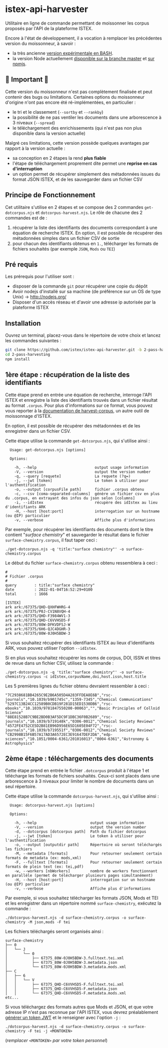 # istex-api-harvester

Utilitaire en ligne de commande permettant de moissonner les corpus proposés par l'API de la plateforme ISTEX. 

Encore à l'état de développement, il a vocation à remplacer les précédentes version du moissonneur, à savoir :

- la très ancienne [version expérimentale en BASH](https://github.com/istex/istex-api-harvester/tree/master/misc/bash).
- la version Node actuellement [disponible sur la branche master](https://github.com/istex/istex-api-harvester/tree/master) et [sur npmjs](https://www.npmjs.com/package/istex-api-harvester).

## 🚧 Important 🚧
Cette version du moissonneur n'est pas complètement finalisée et peut contenir des bugs ou limitations.
Certaines options du moissonneur d'origine n'ont pas encore été ré-implémentées, en particulier :

- le tri et le classement (`--sortby` et `--rankby`)
- la possibilité de ne pas ventiler les documents dans une arborescence à 3 niveaux (`--spread`)
- le téléchargement des enrichissements (qui n'est pas non plus disponible dans la version actuelle)

Malgré ces limitations, cette version possède quelques avantages par rapport à la version actuelle :

- sa conception en 2 étapes la rend **plus fiable**
- l'étape de téléchargement proprement dite permet une **reprise en cas d'interruption**
- un option permet de récupérer simplement des métadonnées issues du format JSON ISTEX, et de les sauvegarder dans un fichier CSV

## Principe de Fonctionnement 

Cet utilitaire s'utilise en 2 étapes et se compose des 2 commandes `get-dotcorpus.njs` et `dotcorpus-harvest.njs`.
Le rôle de chacune des 2 commandes est de :

1) récupérer la liste des identifiants des documents correspondant à une équation de recherche ISTEX. En option, il est possible de récupérer des métadonnées simples dans un fichier CSV de sortie
2) pour chacun des identifiants obtenus en `1.`, télécharger les formats de fichiers souhaités (par exemple `JSON`, `Mods` ou `TEI`)

## Pré requis

Les prérequis pour l'utiliser sont :
* disposer de la commande `git` pour récupérer une copie du dépôt
* Avoir nodejs d'installé sur sa machine (de préférence sur un OS de type Unix) -> http://nodejs.org/
* Disposer d'un accès réseau et d'avoir une adresse ip autorisée par la plateforme ISTEX

## Installation

Ouvrez un terminal, placez-vous dans le répertoire de votre choix et lancez les commandes suivantes :

```bash
git clone https://github.com/istex/istex-api-harvester.git -b 2-pass-harvesting
cd 2-pass-harvesting
npm install
```

## 1ère étape : récupération de la liste des identifiants

Cette étape prend en entrée une équation de recherche, interroge l'API ISTEX et enregistre la liste des identifiants trouvés dans un fichier résultat au format `.corpus`. Pour plus d'informations sur ce format, vous pouvez vous reporter à la [documentation de harvest-corpus](https://github.com/istex/harvest-corpus#1---fichier-corpus), un autre outil de moissonnage d'ISTEX.

En option, il est possible de récupérer des métadonnées et de les enregistrer dans un fichier CSV.

Cette étape utilise la commande `get-dotcorpus.njs`, qui s'utilise ainsi :

```
  Usage: get-dotcorpus.njs [options]

  Options:

    -h, --help                          output usage information
    -V, --version                       output the version number
    -q, --query [requete]               La requete (?q=) 
    -j, --jwt [token]                   Le token à utiliser pour l'authentification
    -o, --output [corpusFile path]      fichier .corpus obtenu
    -c, --csv [coma-separated-columns]  génère un fichier csv en plus du .corpus, en extrayant des infos du json selon [columns]
    -i, --idIstex                       récupère des idIstex au lieu d'identifiants ARK
    -H, --host [host:port]              interrogation sur un hostname (ou @IP) particulier
    -v, --verbose                       Affiche plus d'informations
```

Par exemple, pour récupérer les identifiants des documents dont le titre contient "*surface chemistry*" et sauvegarder le résultat dans le fichier `surface-chemistry.corpus`, il faut taper ceci :

`./get-dotcorpus.njs -q 'title:"surface chemistry"' -o surface-chemistry.corpus`

Le début du fichier `surface-chemistry.corpus` obtenu ressemblera à ceci :

```
#
# Fichier .corpus
#
query        : title:"surface chemistry"
date         : 2022-01-04T16:52:29+0100
total        : 1666

[ISTEX]
ark ark:/67375/QHD-QXHFWHRG-4
ark ark:/67375/P0J-CV1N8VQH-4
ark ark:/67375/QHD-F3984WV1-3
ark ark:/67375/QHD-C6VVHSD5-F
ark ark:/67375/80W-DFKVDFSJ-W
ark ark:/67375/6H6-QJC4DGHR-3
ark ark:/67375/80W-0J0H5BDW-3
```

Si vous souhaitez récupérer des identifiants ISTEX au lieux d'identifiants ARK, vous pouvez utiliser l'option `--idIstex`.

Si en plus vous souhaitez récupérer les noms de corpus, DOI, ISSN et titres de revue dans un fichier CSV, utilisez la commande :

```
./get-dotcorpus.njs -q 'title:"surface chemistry"' -o surface-chemistry.corpus -c idIstex,corpusName,doi,host.issn,host.title
```

Les 5 premières lignes du fichier obtenu devraient ressembler à ceci :

```
"7C2938681BB4265C9E2B6A505D4A283FFDEA8E6B","rsc-journals","10.1039/b901745c","1359-7345","Chemical Communications"
"5297C13B24CC12589B0CDB19F281D15ED1530DB6","rsc-ebooks","10.1039/9781847550200-00063","","Basic Principles of Colloid Science"
"88E81528B7C9BE2BD0B3AF5DC9F1DBC36F0B2689","rsc-journals","10.1039/b719148k","0306-0012","Chemical Society Reviews"
"4572FE4752CE5D2B81EB96D956E65D1605E04F72","rsc-journals","10.1039/b719551f","0306-0012","Chemical Society Reviews"
"CB2998B15F6B57A17AD3A6572EC3E91647DEF2DA","edp-sciences","10.1051/0004-6361/201016013","0004-6361","Astronomy & Astrophysics"
```

## 2ème étape : téléchargements des documents

Cette étape prend en entrée le fichier `.dotcorpus` produit à l'étape 1 et télécharge les formats de fichiers souhaités. Ceux-ci sont placés dans une arborescence à 3 niveaux pour limiter le nombre de documents dans un seul répertoire.

Cette étape utilise la commande `dotcorpus-harvest.njs`, qui s'utilise ainsi :

```
  Usage: dotcorpus-harvest.njs [options]

  Options:

    -h, --help                        output usage information
    -V, --version                     output the version number
    -d, --dotcorpus [dotcorpus path]  Path du fichier dotcorpus
    -j, --jwt [token]                 Le token à utiliser pour l'authentification
    -o, --output [outputdir path]     Répertoire où seront téléchargés les fichiers
    -M, --metadata [formats]          Pour retourner seulement certain formats de metadata (ex: mods,xml)
    -F, --fulltext [formats]          Pour retourner seulement certain formats de plein text (ex: tei,pdf)
    -w, --workers [nbWorkers]         nombre de workers fonctionnant en parallèle (permet de télécharger plusieurs pages simultanément)
    -H, --host [host:port]            interrogation sur un hostname (ou @IP) particulier
    -v, --verbose                     Affiche plus d'informations

```

Par exemple, si vous souhaitez télécharger les formats JSON, Mods et TEI et les enregistrer dans un répertoire nommé `surface-chemistry`, exécutez la commande : 

`./dotcorpus-harvest.njs -d surface-chemistry.corpus -o surface-chemistry -M json,mods -F tei`

Les fichiers téléchargés seront organisés ainsi :

```
surface-chemistry
├── 0
│   └── J
│       └── 0
│           ├── 67375_80W-0J0H5BDW-3.fulltext.tei.xml
│           ├── 67375_80W-0J0H5BDW-3.metadata.json
│           └── 67375_80W-0J0H5BDW-3.metadata.mods.xml
├── C
│   ├── 6
│   │   └── V
│   │       ├── 67375_QHD-C6VVHSD5-F.fulltext.tei.xml
│   │       ├── 67375_QHD-C6VVHSD5-F.metadata.json
│   │       └── 67375_QHD-C6VVHSD5-F.metadata.mods.xml
etc...
```

Si vous téléchargez des formats autres que Mods et JSON, et que votre adresse IP n'est pas reconnue par l'API ISTEX, vous devrez préalablement [générer un token JWT](https://doc.istex.fr/api/access/fede.html#1%C3%A8re-%C3%A9tape--g%C3%A9n%C3%A9ration-du-token) et le renseigner avec l'option `-j` :

`./dotcorpus-harvest.njs -d surface-chemistry.corpus -o surface-chemistry -F tei -j <MONTOKEN>`

(*remplacer `<MONTOKEN>` par votre token personnel*)

